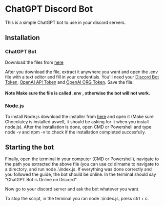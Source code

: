 # ChatGPT Discord Bot

This is a simple ChatGPT bot to use in your discord servers.

## Installation

### ChatGPT Bot

Download the files from [here](https://github.com/Paraianu-Remus/ChatGPT-Discord-Bot/archive/refs/heads/master.zip)

After you download the file, extract it anywhere you want and open the .env file with a text editor and fill in your credentials. You'll need your [Discord Bot Token](https://www.writebots.com/discord-bot-token/), [OpenAI API Token](https://www.educative.io/answers/how-to-get-api-key-of-gpt-3) and [OpenAI ORG Token](https://beta.openai.com/account/org-settings). Save the file.

#### Note Make sure the file is called .env , otherwise the bot will not work.

### Node.js

To install Node.js download the installer from [here](https://nodejs.org/en/) and open it (Make sure Chocolatey is installed aswell, it should be asking for it when you install node.js).
After the installation is done, open CMD or Powershell and type node -v and npm -v to check if the installation completed succesfully. 

## Starting the bot

Finally, open the terminal in your computer (CMD or Powershell), navigate to the path you extracted the above file (you can use cd dirname to navigate to a directory, and run node .\index.js. If everything was done correctly and you followed the guide, the bot should be online. In the terminal should say "ChatGPT Bot is Online on Discord". 

Now go to your discord server and ask the bot whatever you want.

To stop the script, in the terminal you ran node .\index.js, press ctrl + c.
